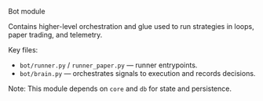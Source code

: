 Bot module

Contains higher-level orchestration and glue used to run strategies in loops, paper trading, and telemetry.

Key files:
- `bot/runner.py` / `runner_paper.py` — runner entrypoints.
- `bot/brain.py` — orchestrates signals to execution and records decisions.

Note: This module depends on `core` and `db` for state and persistence.
